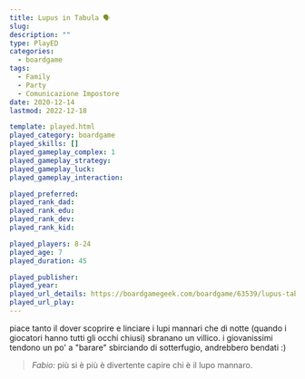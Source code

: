 ```yaml
---
title: Lupus in Tabula 🗣
slug: 
description: ""
type: PlayED
categories:
  - boardgame
tags:
  - Family
  - Party
  - Comunicazione Impostore
date: 2020-12-14
lastmod: 2022-12-18

template: played.html
played_category: boardgame
played_skills: []
played_gameplay_complex: 1
played_gameplay_strategy:
played_gameplay_luck:
played_gameplay_interaction:

played_preferred:
played_rank_dad: 
played_rank_edu: 
played_rank_dev: 
played_rank_kid: 

played_players: 8-24
played_age: 7
played_duration: 45

played_publisher: 
played_year: 
played_url_details: https://boardgamegeek.com/boardgame/63539/lupus-tabula
played_url_play: 
---
```


piace tanto il dover scoprire e linciare i lupi mannari che di notte (quando i giocatori hanno tutti gli occhi chiusi) sbranano un villico.
i giovanissimi tendono un po' a "barare" sbirciando di sotterfugio, andrebbero bendati :)

> *Fabio:*
> più si è più è divertente capire chi è il lupo mannaro.


